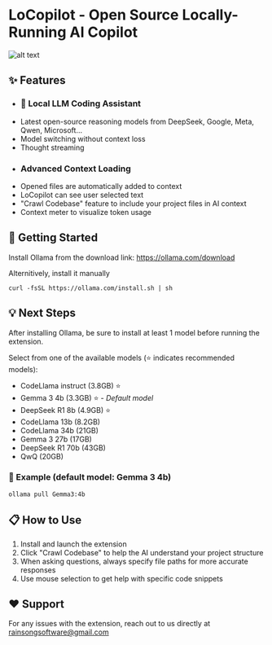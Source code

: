 # LoCopilot - Open Source Locally-Running AI Copilot

![alt text](LoCopilot_gif.gif)

## ✨ Features
- ### 🤖 Local LLM Coding Assistant
* Latest open-source reasoning models from DeepSeek, Google, Meta, Qwen, Microsoft...
* Model switching without context loss
* Thought streaming
- ### Advanced Context Loading
* Opened files are automatically added to context
* LoCopilot can see user selected text
* "Crawl Codebase" feature to include your project files in AI context
* Context meter to visualize token usage

  
## 🚀 Getting Started
Install Ollama from the download link: <a href="https://ollama.com/download">https://ollama.com/download</a>

Alternitively, install it manually
```
curl -fsSL https://ollama.com/install.sh | sh
```

## 💡 Next Steps
After installing Ollama, be sure to install at least 1 model before running the extension.

Select from one of the available models (⭐ indicates recommended models):
- CodeLlama instruct (3.8GB) ⭐
- Gemma 3 4b (3.3GB) ⭐ - *Default model*
- DeepSeek R1 8b (4.9GB) ⭐
- CodeLlama 13b (8.2GB)
- CodeLlama 34b (21GB)
- Gemma 3 27b (17GB)
- DeepSeek R1 70b (43GB)
- QwQ (20GB)

### 📝 Example (default model: Gemma 3 4b)
```
ollama pull Gemma3:4b
```

## 📋 How to Use
1. Install and launch the extension
2. Click "Crawl Codebase" to help the AI understand your project structure
3. When asking questions, always specify file paths for more accurate responses
4. Use mouse selection to get help with specific code snippets

## ❤️ Support
For any issues with the extension, reach out to us directly at rainsongsoftware@gmail.com
